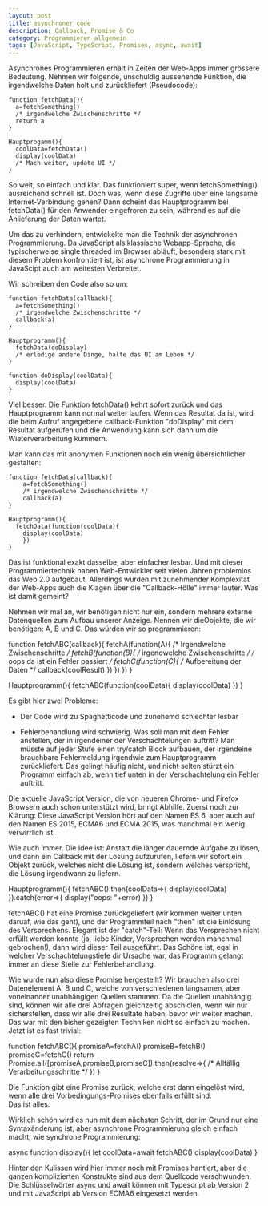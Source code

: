 ```yaml
---
layout: post
title: asynchroner code
description: Callback, Promise & Co
category: Programmieren allgemein
tags: [JavaScript, TypeScript, Promises, async, await]
---
```


Asynchrones Programmieren erhält in Zeiten der Web-Apps immer grössere Bedeutung. Nehmen wir folgende, unschuldig aussehende
Funktion, die irgendwelche Daten holt und zurückliefert (Pseudocode):

    function fetchData(){
      a=fetchSomething()
      /* irgendwelche Zwischenschritte */
      return a
    }

    Hauptprogamm(){
      coolData=fetchData()
      display(coolData)
      /* Mach weiter, update UI */
    }

So weit, so einfach und klar. Das funktioniert super, wenn fetchSomething() ausreichend schnell ist.
Doch was, wenn diese Zugriffe über eine langsame Internet-Verbindung gehen? Dann scheint das Hauptprogramm bei fetchData() für den Anwender eingefroren zu sein, während es auf die Anlieferung der Daten wartet.

Um das zu verhindern, entwickelte man die Technik der asynchronen Programmierung. Da JavaScript als klassische Webapp-Sprache,
die typischerweise single threaded im Browser abläuft, besonders stark mit diesem Problem konfrontiert ist, ist asynchrone
Programmierung in JavaScipt auch am weitesten Verbreitet.

Wir schreiben den Code also so um:

    function fetchData(callback){
      a=fetchSomething()
      /* irgendwelche Zwischenschritte */
      callback(a)
    }

    Hauptprogramm(){
      fetchData(doDisplay)
      /* erledige andere Dinge, halte das UI am Leben */
    }

    function doDisplay(coolData){
      display(coolData)
    }

Viel besser. Die Funktion fetchData() kehrt sofort zurück und das Hauptprogramm kann normal weiter laufen. Wenn das Resultat da ist,
  wird die beim Aufruf angegebene callback-Funktion "doDisplay" mit dem Resultat aufgerufen und die Anwendung kann sich dann um die Wieterverarbeitung kümmern.

Man kann das mit anonymen Funktionen noch ein wenig übersichtlicher gestalten:

    function fetchData(callback){
        a=fetchSomething()
        /* irgendwelche Zwischenschritte */
        callback(a)
    }

    Hauptprogramm(){
      fetchData(function(coolData){
        display(coolData)
        })
    }

Das ist funktional exakt dasselbe, aber einfacher lesbar. Und mit dieser Programmiertechnik haben Web-Entwickler seit vielen Jahren
problemlos das Web 2.0 aufgebaut. Allerdings wurden mit zunehmender Komplexität der Web-Apps auch die Klagen über die "Callback-Hölle"
immer lauter. Was ist damit gemeint?

Nehmen wir mal an, wir benötigen nicht nur ein, sondern mehrere externe Datenquellen zum Aufbau unserer Anzeige. Nennen wir dieObjekte, die wir benötigen: A, B und C. Das würden wir so programmieren:

  function fetchABC(callback){
    fetchA(function(A){
      /* Irgendwelche Zwischenschritte */
      fetchB(function(B){
        /* irgendwelche Zwischenschritte */
        /* oops da ist ein Fehler passiert */
        fetchC(function(C){
          /* Aufbereitung der Daten */
          callback(coolResult)
          })
        })
      })
  }

  Hauptprogramm(){
    fetchABC(function(coolData){
        display(coolData)
      })
  }

Es gibt hier zwei Probleme:

* Der Code wird zu Spaghetticode und zunehemd schlechter lesbar

* Fehlerbehandlung wird schwierig. Was soll man mit dem Fehler anstellen, der in irgendeiner der Verschachtelungen auftritt? Man müsste
auf jeder Stufe einen try/catch Block aufbauen, der irgendeine brauchbare Fehlermeldung irgendwie zum Hauptprogramm zurückliefert. Das
gelingt häufig nicht, und nicht selten stürzt ein Programm einfach ab, wenn tief unten in der Verschachtelung ein Fehler auftritt.

Die aktuelle JavaScript Version, die von neueren Chrome- und Firefox Browsern auch schon unterstützt wird, bringt Abhilfe.
Zuerst noch zur Klärung: Diese JavaScript Version hört auf den Namen ES 6, aber auch auf den Namen ES 2015, ECMA6 und ECMA 2015, was manchmal ein wenig verwirrlich ist.

Wie auch immer. Die Idee ist: Anstatt die länger dauernde Aufgabe zu lösen, und dann ein Callback mit der Lösung aufzurufen, liefern wir
sofort ein Objekt zurück, welches nicht die Lösung ist, sondern welches verspricht, die Lösung irgendwann zu liefern.

  Hauptprogramm(){
    fetchABC().then(coolData=>{
        display(coolData)
      }).catch(error=>{
        display("oops: "+error)
        })
  }

fetchABC() hat eine Promise zurückgeliefert (wir kommen weiter unten daruaf, wie das geht), und der Programmteil nach "then" ist die Einlösung des Versprechens. Elegant ist der "catch"-Teil: Wenn das Versprechen nicht erfüllt werden konnte (ja, liebe Kinder, Versprechen werden manchmal gebrochen!), dann wird dieser Teil ausgeführt. Das Schöne ist, egal in welcher Verschachtelungstiefe dir Ursache war, das Programm gelangt immer an diese Stelle zur Fehlerbehandlung.

Wie wurde nun also diese Promise hergestellt? Wir brauchen also drei Datenelement A, B und C, welche von verschiedenen langsamen, aber voneinander unabhängigen Quellen stammen. Da die Quellen unabhängig sind, können wir alle drei Abfragen gleichzeitig abschiclen, wenn wir nur sicherstellen, dass wir alle drei Resultate haben, bevor wir weiter machen. Das war mit den bisher gezeigten Techniken nicht so einfach zu machen. Jetzt ist es fast trivial:

  function fetchABC(){
    promiseA=fetchA()
    promiseB=fetchB()
    promiseC=fetchC()
    return Promise.all([promiseA,promiseB,promiseC]).then(resolve=>{
      /* Allfällig Verarbeitungsschritte */
      })
  }

Die Funktion gibt eine Promise zurück, welche erst dann eingelöst wird, wenn alle drei Vorbedingungs-Promises ebenfalls erfüllt sind.  
Das ist alles.

Wirklich schön wird es nun mit dem nächsten Schritt, der im Grund nur eine Syntaxänderung ist, aber asynchrone Programmierung gleich einfach macht, wie synchrone Programmierung:

  async function display(){
    let coolData=await fetchABC()
    display(coolData)
  }

Hinter den Kulissen wird hier immer noch mit Promises hantiert, aber die ganzen komplizierten Konstrukte sind aus dem Quellcode verschwunden.
Die Schlüsselwörter async und await können mit Typescript ab Version 2 und mit JavaScript ab Version ECMA6 eingesetzt werden.
